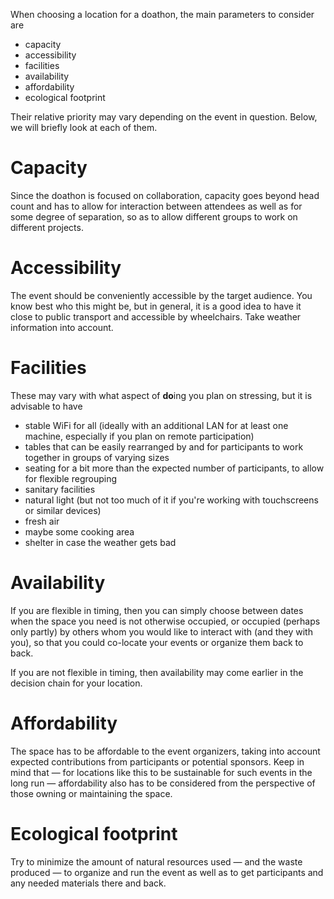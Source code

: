 When choosing a location for a doathon, the main parameters to consider are
- capacity
- accessibility
- facilities
- availability
- affordability
- ecological footprint

Their relative priority may vary depending on the event in question. Below, we will briefly look at each of them.

# Capacity

Since the doathon is focused on collaboration, capacity goes beyond head count and has to allow for interaction between attendees as well as for some degree of separation, so as to allow different groups to work on different projects.

# Accessibility

The event should be conveniently accessible by the target audience. You know best who this might be, but in general, it is a good idea to have it close to public transport and accessible by wheelchairs. Take weather information into account.

# Facilities

These may vary with what aspect of **do**ing you plan on stressing, but it is advisable to have
- stable WiFi for all (ideally with an additional LAN for at least one machine, especially if you plan on remote participation)
- tables that can be easily rearranged by and for participants to work together in groups of varying sizes
- seating for a bit more than the expected number of participants, to allow for flexible regrouping
- sanitary facilities
- natural light (but not too much of it if you're working with touchscreens or similar devices)
- fresh air
- maybe some cooking area
- shelter in case the weather gets bad

# Availability

If you are flexible in timing, then you can simply choose between dates when the space you need is not otherwise occupied, or occupied (perhaps only partly) by others whom you would like to interact with (and they with you), so that you could co-locate your events or organize them back to back.

If you are not flexible in timing, then availability may come earlier in the decision chain for your location.

# Affordability

The space has to be affordable to the event organizers, taking into account expected contributions from participants or potential sponsors. Keep in mind that &mdash; for locations like this to be sustainable for such events in the long run &mdash; affordability also has to be considered from the perspective of those owning or maintaining the space.

# Ecological footprint

Try to minimize the amount of natural resources used &mdash; and the waste produced &mdash; to organize and run the event as well as to get participants and any needed materials there and back.
